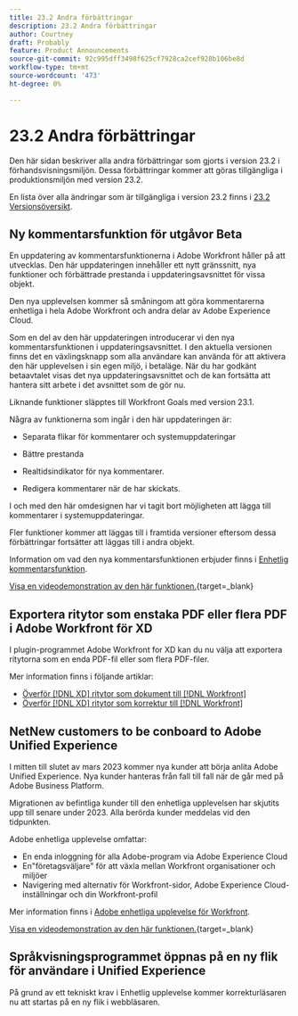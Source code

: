 ```yaml
---
title: 23.2 Andra förbättringar
description: 23.2 Andra förbättringar
author: Courtney
draft: Probably
feature: Product Announcements
source-git-commit: 92c995dff3498f625cf7928ca2cef928b106be8d
workflow-type: tm+mt
source-wordcount: '473'
ht-degree: 0%

---
```


# 23.2 Andra förbättringar

Den här sidan beskriver alla andra förbättringar som gjorts i version 23.2 i förhandsvisningsmiljön. Dessa förbättringar kommer att göras tillgängliga i produktionsmiljön med version 23.2.

En lista över alla ändringar som är tillgängliga i version 23.2 finns i [23.2 Versionsöversikt](/help/quicksilver/product-announcements/product-releases/23.2-release-activity/23-2-release-overview.md).

## Ny kommentarsfunktion för utgåvor Beta

En uppdatering av kommentarsfunktionerna i Adobe Workfront håller på att utvecklas. Den här uppdateringen innehåller ett nytt gränssnitt, nya funktioner och förbättrade prestanda i uppdateringsavsnittet för vissa objekt.

Den nya upplevelsen kommer så småningom att göra kommentarerna enhetliga i hela Adobe Workfront och andra delar av Adobe Experience Cloud.

Som en del av den här uppdateringen introducerar vi den nya kommentarsfunktionen i uppdateringsavsnittet. I den aktuella versionen finns det en växlingsknapp som alla användare kan använda för att aktivera den här upplevelsen i sin egen miljö, i betaläge. När du har godkänt betaavtalet visas det nya uppdateringsavsnittet och de kan fortsätta att hantera sitt arbete i det avsnittet som de gör nu.

Liknande funktioner släpptes till Workfront Goals med version 23.1.

Några av funktionerna som ingår i den här uppdateringen är:

* Separata flikar för kommentarer och systemuppdateringar

* Bättre prestanda

* Realtidsindikator för nya kommentarer.

* Redigera kommentarer när de har skickats.

I och med den här omdesignen har vi tagit bort möjligheten att lägga till kommentarer i systemuppdateringar.

Fler funktioner kommer att läggas till i framtida versioner eftersom dessa förbättringar fortsätter att läggas till i andra objekt.

Information om vad den nya kommentarsfunktionen erbjuder finns i [Enhetlig kommentarsfunktion](/help/quicksilver/workfront-basics/updating-work-items-and-viewing-updates/unified-commenting-experience.md).

[Visa en videodemonstration av den här funktionen.](https://video.tv.adobe.com/v/3416962/){target=_blank}

## Exportera ritytor som enstaka PDF eller flera PDF i Adobe Workfront för XD

I plugin-programmet Adobe Workfront for XD kan du nu välja att exportera ritytorna som en enda PDF-fil eller som flera PDF-filer.

Mer information finns i följande artiklar:

* [Överför [!DNL XD] ritytor som dokument till [!DNL Workfront]](/help/quicksilver/workfront-integrations-and-apps/adobe-workfront-for-creative-cloud/wf-adobe-xd-docs.md)
* [Överför [!DNL XD] ritytor som korrektur till [!DNL Workfront]](/help/quicksilver/workfront-integrations-and-apps/adobe-workfront-for-creative-cloud/wf-adobe-xd-proofs.md)

## NetNew customers to be conboard to Adobe Unified Experience

I mitten till slutet av mars 2023 kommer nya kunder att börja anlita Adobe Unified Experience. Nya kunder hanteras från fall till fall när de går med på Adobe Business Platform.

Migrationen av befintliga kunder till den enhetliga upplevelsen har skjutits upp till senare under 2023. Alla berörda kunder meddelas vid den tidpunkten.

Adobe enhetliga upplevelse omfattar:

* En enda inloggning för alla Adobe-program via Adobe Experience Cloud
* En&quot;företagsväljare&quot; för att växla mellan Workfront organisationer och miljöer
* Navigering med alternativ för Workfront-sidor, Adobe Experience Cloud-inställningar och din Workfront-profil

Mer information finns i [Adobe enhetliga upplevelse för Workfront](/help/quicksilver/workfront-basics/navigate-workfront/workfront-navigation/adobe-unified-experience.md).

[Visa en videodemonstration av den här funktionen.](https://video.tv.adobe.com/v/3412388/){target=_blank}

## Språkvisningsprogrammet öppnas på en ny flik för användare i Unified Experience

På grund av ett tekniskt krav i Enhetlig upplevelse kommer korrekturläsaren nu att startas på en ny flik i webbläsaren.